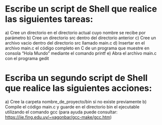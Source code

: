 # Escribe un script de Shell que realice las siguientes tareas:
a)	Cree un directorio en el directorio actual cuyo nombre se recibe por parámetro
b)	Cree un directorio src dentro del directorio anterior
c)	Cree un archivo vacio dentro del directorio src llamado main.c
d)	Insertar en el archivo main.c el código completo en C de un programa que muestre en consola “Hola Mundo” mediante el comando printf
e)	Abra el archivo main.c con el programa gedit

# Escriba un segundo script de Shell que realice las siguientes acciones:
a)	Cree la carpeta nombre_de_proyecto/bin si no existe previamente
b)	Compile el código main.c y guarde en el directorio bin el ejecutable utilizando el comando gcc (para ayuda puede consultar: https://iie.fing.edu.uy/~vagonbar/gcc-make/gcc.htm)
